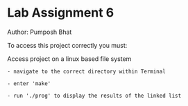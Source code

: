 # Lab Assignment 6
Author: Pumposh Bhat

To access this project correctly you must:

  Access project on a linux based file system
  
    - navigate to the correct directory within Terminal
    
    - enter 'make'
    
    - run './prog' to display the results of the linked list
